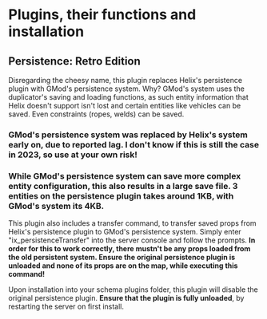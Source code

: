 # Plugins, their functions and installation

## Persistence: Retro Edition
Disregarding the cheesy name, this plugin replaces Helix's persistence plugin with GMod's persistence system. Why? GMod's system uses the duplicator's saving and loading functions, as such entity information that Helix doesn't support isn't lost and certain entities like vehicles can be saved. Even constraints (ropes, welds) can be saved.

### GMod's persistence system was replaced by Helix's system early on, due to reported lag. I don't know if this is still the case in 2023, so use at your own risk!

### While GMod's persistence system can save more complex entity configuration, this also results in a large save file. 3 entities on the persistence plugin takes around 1KB, with GMod's system its 4KB.

This plugin also includes a transfer command, to transfer saved props from Helix's persistence plugin to GMod's persistence system. Simply enter "ix_persistenceTransfer" into the server console and follow the prompts. **In order for this to work correctly, there mustn't be any props loaded from the old persistent system. Ensure the original persistence plugin is unloaded and none of its props are on the map, while executing this command!**

Upon installation into your schema plugins folder, this plugin will disable the original persistence plugin. **Ensure that the plugin is fully unloaded**, by restarting the server on first install.
